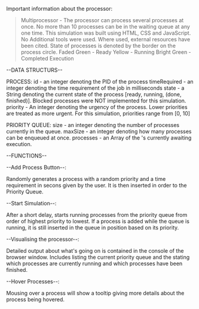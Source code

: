 Important information about the processor:
>Multiprocessor - The processor can process several processes at once. 
>No more than 10 processes can be in the waiting queue at any one time. 
>This simulation was built using HTML, CSS and JavaScript. No Additional tools were used. Where used, external resources have been cited. 
>State of processes is denoted by the border on the process circle. 
	Faded Green - Ready
	Yellow - Running
	Bright Green - Completed Execution

--DATA STRUCTURS--

PROCESS:
<ADT>
<Attributes>
id - an integer denoting the PID of the process
timeRequired - an integer denoting the time requirement of the job in milliseconds
state - a String denoting the current state of the process [ready, running, (done, finished)]. Blocked processes were NOT implemented for this  simulation. 
priority - An integer denoting the urgency of the process. Lower priorities are treated as more urgent. For this simulation, priorities range from [0, 10]

PRIORITY QUEUE:
<ADT>
<Attributes>
size - an integer denoting the number of processes currently in the queue.
maxSize - an integer denoting how many processes can be enqueued at once.
processes - an Array of the <Process>'s currently awaiting execution.
    
--FUNCTIONS--

--Add Process Button--:

Randomly generates a process with a random priority and a time requirement in secons given by the user. It is then inserted in order to the Priority Queue.

--Start Simulation--:

After a short delay, starts running processes from the priority queue from order of highest priority to lowest. If a process is added while the queue is running, it is still inserted in the queue in position based on its priority.

--Visualising the processor--:

Detailed output about what's going on is contained in the console of the browser window. Includes listing the current priority queue and the stating which processes are currently running and which processes have been finished. 

--Hover Processes--:

Mousing over a process will show a tooltip giving more details about the process being hovered.